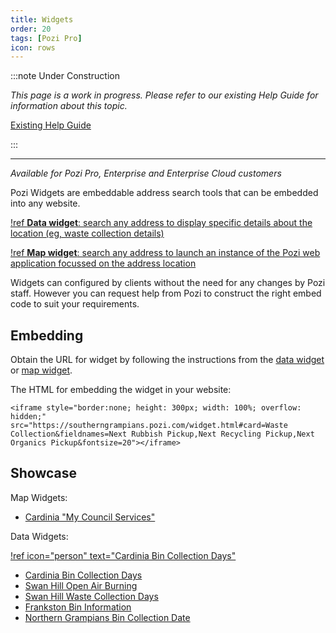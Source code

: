 ```yaml
---
title: Widgets
order: 20
tags: [Pozi Pro]
icon: rows
---
```


:::note Under Construction

*This page is a work in progress. Please refer to our existing Help Guide for information about this topic.*

[Existing Help Guide](https://help.pozi.com/search?query=widgets)

:::

---

*Available for Pozi Pro, Enterprise and Enterprise Cloud customers*

Pozi Widgets are embeddable address search tools that can be embedded into any website.

[!ref **Data widget**: search any address to display specific details about the location (eg, waste collection details)](/admin-guide/widgets/data-widget/)

[!ref **Map widget**: search any address to launch an instance of the Pozi web application focussed on the address location](/admin-guide/widgets/map-widget/)

Widgets can configured by clients without the need for any changes by Pozi staff. However you can request help from Pozi to construct the right embed code to suit your requirements.

## Embedding

Obtain the URL for widget by following the instructions from the [data widget](/admin-guide/widgets/data-widget/) or [map widget](/admin-guide/widgets/map-widget/).

The HTML for embedding the widget in your website:

```
<iframe style="border:none; height: 300px; width: 100%; overflow: hidden;" src="https://southerngrampians.pozi.com/widget.html#card=Waste Collection&fieldnames=Next Rubbish Pickup,Next Recycling Pickup,Next Organics Pickup&fontsize=20"></iframe>
```

## Showcase

Map Widgets:

* [Cardinia "My Council Services"](https://www.cardinia.vic.gov.au/)

Data Widgets:

[!ref icon="person" text="Cardinia Bin Collection Days"](https://www.cardinia.vic.gov.au/binday#section-3-check-your-bin-collection-days-online)

* [Cardinia Bin Collection Days](https://www.cardinia.vic.gov.au/binday#section-3-check-your-bin-collection-days-online)
* [Swan Hill Open Air Burning](https://www.swanhill.vic.gov.au/environment-and-waste/fires/open-air-burning/)
* [Swan Hill Waste Collection Days](https://www.swanhill.vic.gov.au/environment-and-waste/waste-and-recycling/kerbside/collection-days-and-calendar/)
* [Frankston Bin Information](https://www.frankston.vic.gov.au/My-Property/Waste-and-recycling/My-bins/Bin-collections)
* [Northern Grampians Bin Collection Date](https://www.ngshire.vic.gov.au/Residents/Bins-recycling-and-waste/Check-your-bin-collection-date)
